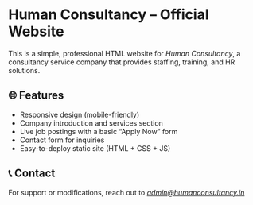 # Human Consultancy – Official Website

This is a simple, professional HTML website for *Human Consultancy*, a consultancy service company that provides staffing, training, and HR solutions.

## 🌐 Features

- Responsive design (mobile-friendly)
- Company introduction and services section
- Live job postings with a basic “Apply Now” form
- Contact form for inquiries
- Easy-to-deploy static site (HTML + CSS + JS)

## 📞 Contact

For support or modifications, reach out to *admin@humanconsultancy.in*
